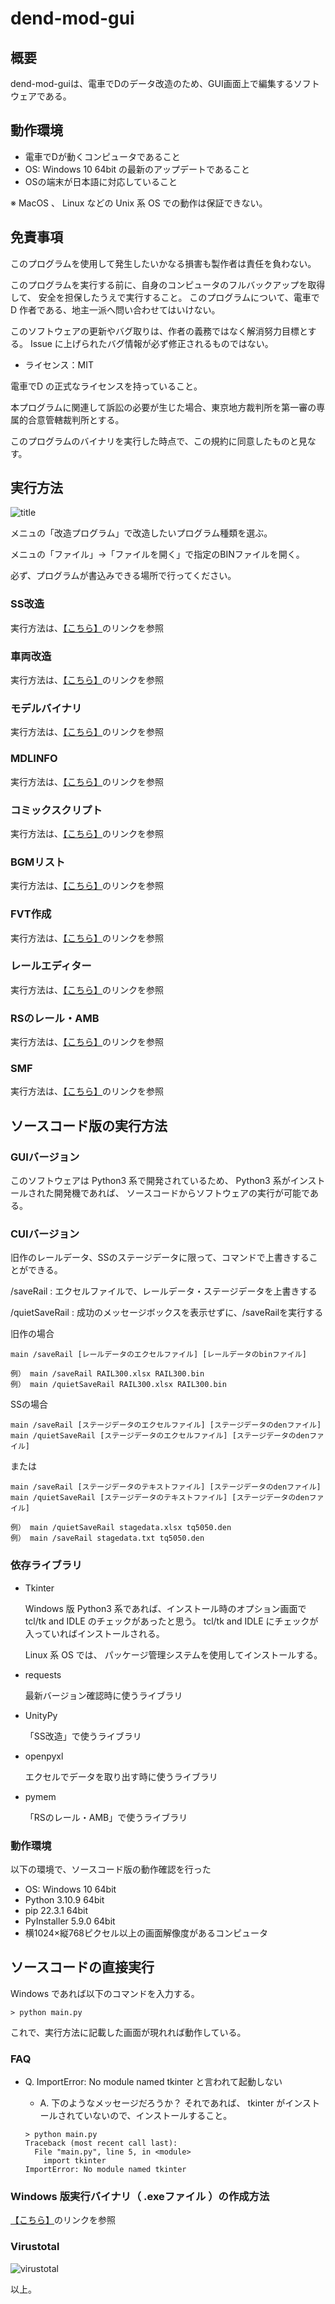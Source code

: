 # dend-mod-gui

## 概要

dend-mod-guiは、電車でDのデータ改造のため、GUI画面上で編集するソフトウェアである。

## 動作環境

* 電車でDが動くコンピュータであること
* OS: Windows 10 64bit の最新のアップデートであること
* OSの端末が日本語に対応していること

※ MacOS 、 Linux などの Unix 系 OS での動作は保証できない。

## 免責事項

このプログラムを使用して発生したいかなる損害も製作者は責任を負わない。

このプログラムを実行する前に、自身のコンピュータのフルバックアップを取得して、
安全を担保したうえで実行すること。
このプログラムについて、電車でD 作者である、地主一派へ問い合わせてはいけない。

このソフトウェアの更新やバグ取りは、作者の義務ではなく解消努力目標とする。
Issue に上げられたバグ情報が必ず修正されるものではない。

* ライセンス：MIT

電車でD の正式なライセンスを持っていること。

本プログラムに関連して訴訟の必要が生じた場合、東京地方裁判所を第一審の専属的合意管轄裁判所とする。

このプログラムのバイナリを実行した時点で、この規約に同意したものと見なす。

## 実行方法

![title](image/title.png)

メニュの「改造プログラム」で改造したいプログラム種類を選ぶ。

メニュの「ファイル」→「ファイルを開く」で指定のBINファイルを開く。

必ず、プログラムが書込みできる場所で行ってください。


### SS改造

実行方法は、[【こちら】](/program/ssUnity/README.md)のリンクを参照

### 車両改造

実行方法は、[【こちら】](/program/orgInfoEditor/README.md)のリンクを参照

### モデルバイナリ

実行方法は、[【こちら】](/program/mdlBin/README.md)のリンクを参照

### MDLINFO

実行方法は、[【こちら】](/program/mdlinfo/README.md)のリンクを参照

### コミックスクリプト

実行方法は、[【こちら】](/program/comicscript/README.md)のリンクを参照

### BGMリスト

実行方法は、[【こちら】](/program/musicEditor/README.md)のリンクを参照

### FVT作成

実行方法は、[【こちら】](/program/fvtMaker/README.md)のリンクを参照

### レールエディター

実行方法は、[【こちら】](/program/railEditor/README.md)のリンクを参照

### RSのレール・AMB

実行方法は、[【こちら】](/program/rsRail/README.md)のリンクを参照

### SMF

実行方法は、[【こちら】](/program/smf/README.md)のリンクを参照

## ソースコード版の実行方法

### GUIバージョン

このソフトウェアは Python3 系で開発されているため、 Python3 系がインストールされた開発機であれば、
ソースコードからソフトウェアの実行が可能である。

### CUIバージョン

旧作のレールデータ、SSのステージデータに限って、コマンドで上書きすることができる。

/saveRail : エクセルファイルで、レールデータ・ステージデータを上書きする

/quietSaveRail : 成功のメッセージボックスを表示せずに、/saveRailを実行する

旧作の場合

```
main /saveRail [レールデータのエクセルファイル] [レールデータのbinファイル]
```

```
例） main /saveRail RAIL300.xlsx RAIL300.bin
例） main /quietSaveRail RAIL300.xlsx RAIL300.bin
```

SSの場合

```
main /saveRail [ステージデータのエクセルファイル] [ステージデータのdenファイル]
main /quietSaveRail [ステージデータのエクセルファイル] [ステージデータのdenファイル]
```

または

```
main /saveRail [ステージデータのテキストファイル] [ステージデータのdenファイル]
main /quietSaveRail [ステージデータのテキストファイル] [ステージデータのdenファイル]
```

```
例） main /quietSaveRail stagedata.xlsx tq5050.den
例） main /saveRail stagedata.txt tq5050.den 
```

### 依存ライブラリ

* Tkinter

  Windows 版 Python3 系であれば、インストール時のオプション画面で tcl/tk and IDLE のチェックがあったと思う。
  tcl/tk and IDLE にチェックが入っていればインストールされる。
  
  Linux 系 OS では、 パッケージ管理システムを使用してインストールする。

* requests

  最新バージョン確認時に使うライブラリ

* UnityPy

  「SS改造」で使うライブラリ

* openpyxl

  エクセルでデータを取り出す時に使うライブラリ

* pymem

  「RSのレール・AMB」で使うライブラリ

### 動作環境

以下の環境で、ソースコード版の動作確認を行った

* OS: Windows 10 64bit
* Python 3.10.9 64bit
* pip 22.3.1 64bit
* PyInstaller 5.9.0 64bit
* 横1024×縦768ピクセル以上の画面解像度があるコンピュータ


## ソースコードの直接実行

Windows であれば以下のコマンドを入力する。


````
> python main.py
````

これで、実行方法に記載した画面が現れれば動作している。

### FAQ

* Q. ImportError: No module named tkinter と言われて起動しない

  * A. 下のようなメッセージだろうか？ それであれば、 tkinter がインストールされていないので、インストールすること。
  
  ````
  > python main.py
  Traceback (most recent call last):
    File "main.py", line 5, in <module>
      import tkinter
  ImportError: No module named tkinter
  ````

### Windows 版実行バイナリ（ .exeファイル ）の作成方法

[【こちら】](MAKE.md)のリンクを参照

### Virustotal

![virustotal](image/virustotal.png)

以上。